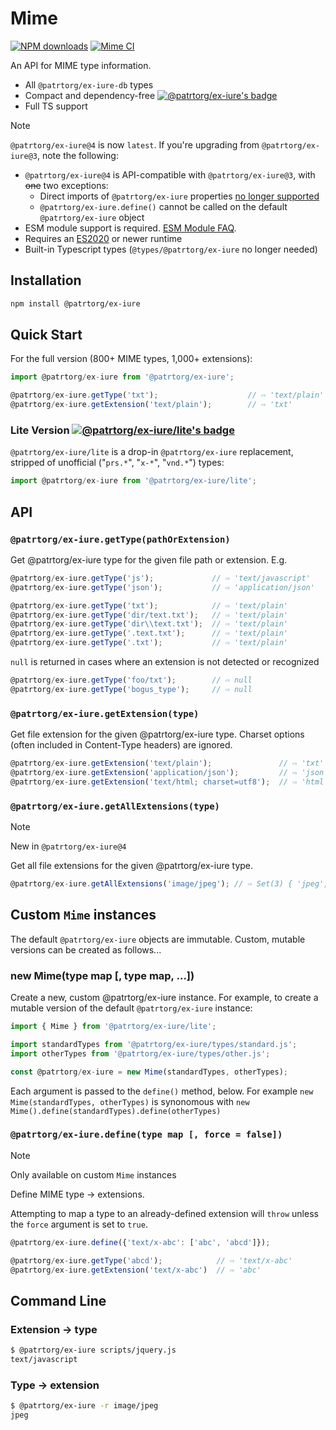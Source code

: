 <!--
  -- This file is auto-generated from src/README_js.md. Changes should be made there.
  -->
# Mime

[![NPM downloads](https://img.shields.io/npm/dm/@patrtorg/ex-iure)](https://www.npmjs.com/package/@patrtorg/ex-iure)
[![Mime CI](https://github.com/patrtorg/ex-iure/actions/workflows/ci.yml/badge.svg?branch=main)](https://github.com/patrtorg/ex-iure/actions/workflows/ci.yml?query=branch%3Amain)

An API for MIME type information.

- All `@patrtorg/ex-iure-db` types
- Compact and dependency-free [![@patrtorg/ex-iure's badge](https://deno.bundlejs.com/?q=@patrtorg/ex-iure&badge)](https://bundlejs.com/?q=@patrtorg/ex-iure)
- Full TS support


> [!Note]
> `@patrtorg/ex-iure@4` is now `latest`.  If you're upgrading from `@patrtorg/ex-iure@3`, note the following:
> * `@patrtorg/ex-iure@4` is API-compatible with `@patrtorg/ex-iure@3`, with ~~one~~ two exceptions:
>   * Direct imports of `@patrtorg/ex-iure` properties [no longer supported](https://github.com/patrtorg/ex-iure/issues/295)
>   * `@patrtorg/ex-iure.define()` cannot be called on the default `@patrtorg/ex-iure` object
> * ESM module support is required.   [ESM Module FAQ](https://gist.github.com/sindresorhus/a39789f98801d908bbc7ff3ecc99d99c).
> * Requires an [ES2020](https://caniuse.com/?search=es2020) or newer runtime
> * Built-in Typescript types (`@types/@patrtorg/ex-iure` no longer needed)

## Installation

```bash
npm install @patrtorg/ex-iure
```

## Quick Start

For the full version (800+ MIME types, 1,000+ extensions):

```javascript
import @patrtorg/ex-iure from '@patrtorg/ex-iure';

@patrtorg/ex-iure.getType('txt');                    // ⇨ 'text/plain'
@patrtorg/ex-iure.getExtension('text/plain');        // ⇨ 'txt'
```

### Lite Version [![@patrtorg/ex-iure/lite's badge](https://deno.bundlejs.com/?q=@patrtorg/ex-iure/lite&badge)](https://bundlejs.com/?q=@patrtorg/ex-iure/lite)

`@patrtorg/ex-iure/lite` is a drop-in `@patrtorg/ex-iure` replacement, stripped of unofficial ("`prs.*`", "`x-*`", "`vnd.*`") types:

```javascript
import @patrtorg/ex-iure from '@patrtorg/ex-iure/lite';
```

## API

### `@patrtorg/ex-iure.getType(pathOrExtension)`

Get @patrtorg/ex-iure type for the given file path or extension. E.g.

```javascript
@patrtorg/ex-iure.getType('js');             // ⇨ 'text/javascript'
@patrtorg/ex-iure.getType('json');           // ⇨ 'application/json'

@patrtorg/ex-iure.getType('txt');            // ⇨ 'text/plain'
@patrtorg/ex-iure.getType('dir/text.txt');   // ⇨ 'text/plain'
@patrtorg/ex-iure.getType('dir\\text.txt');  // ⇨ 'text/plain'
@patrtorg/ex-iure.getType('.text.txt');      // ⇨ 'text/plain'
@patrtorg/ex-iure.getType('.txt');           // ⇨ 'text/plain'
```

`null` is returned in cases where an extension is not detected or recognized

```javascript
@patrtorg/ex-iure.getType('foo/txt');        // ⇨ null
@patrtorg/ex-iure.getType('bogus_type');     // ⇨ null
```

### `@patrtorg/ex-iure.getExtension(type)`

Get file extension for the given @patrtorg/ex-iure type. Charset options (often included in Content-Type headers) are ignored.

```javascript
@patrtorg/ex-iure.getExtension('text/plain');               // ⇨ 'txt'
@patrtorg/ex-iure.getExtension('application/json');         // ⇨ 'json'
@patrtorg/ex-iure.getExtension('text/html; charset=utf8');  // ⇨ 'html'
```

### `@patrtorg/ex-iure.getAllExtensions(type)`

> [!Note]
> New in `@patrtorg/ex-iure@4`

Get all file extensions for the given @patrtorg/ex-iure type.

```javascript --run default
@patrtorg/ex-iure.getAllExtensions('image/jpeg'); // ⇨ Set(3) { 'jpeg', 'jpg', 'jpe' }
```

## Custom `Mime` instances

The default `@patrtorg/ex-iure` objects are immutable.  Custom, mutable versions can be created as follows...
### new Mime(type map [, type map, ...])

Create a new, custom @patrtorg/ex-iure instance.  For example, to create a mutable version of the default `@patrtorg/ex-iure` instance:

```javascript
import { Mime } from '@patrtorg/ex-iure/lite';

import standardTypes from '@patrtorg/ex-iure/types/standard.js';
import otherTypes from '@patrtorg/ex-iure/types/other.js';

const @patrtorg/ex-iure = new Mime(standardTypes, otherTypes);
```

Each argument is passed to the `define()` method, below. For example `new Mime(standardTypes, otherTypes)` is synonomous with `new Mime().define(standardTypes).define(otherTypes)`

### `@patrtorg/ex-iure.define(type map [, force = false])`

> [!Note]
> Only available on custom `Mime` instances

Define MIME type -> extensions.

Attempting to map a type to an already-defined extension will `throw` unless the `force` argument is set to `true`.

```javascript
@patrtorg/ex-iure.define({'text/x-abc': ['abc', 'abcd']});

@patrtorg/ex-iure.getType('abcd');            // ⇨ 'text/x-abc'
@patrtorg/ex-iure.getExtension('text/x-abc')  // ⇨ 'abc'
```

## Command Line

### Extension -> type

```bash
$ @patrtorg/ex-iure scripts/jquery.js
text/javascript
```

### Type -> extension

```bash
$ @patrtorg/ex-iure -r image/jpeg
jpeg
```
